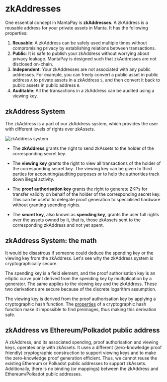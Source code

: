# zkAddresses

One essential concept in MantaPay is **zkAddresses**. A zkAddress is a reusable address for your private assets in Manta. It has the following properties:

1. **Reusable**: A zkAddress can be safely used multiple times without compromising privacy by establishing relations between transactions.
2. **Public**: It is safe to publish your zkAddress without worrying about privacy leakage. MantaPay is designed such that zkAddresses are not disclosed on-chain.
3. **Independent**: Your zkAddresses are not associated with any public addresses. For example, you can freely convert a public asset in public address `A` to private assets in a zkAddress `S`, and then convert it back to public assets in public address `B`.
4. **Auditable**: All the transactions in a zkAddress can be audited using a viewing key.

## zkAddress System

The zkAddress is a part of our zkAddress system, which provides the user with different levels of rights over zkAssets.

![zkAddress system](./resources/zkAddress.png)

* The **zkAddress** grants the right to send zkAssets to the holder of the corresponding secret key.

* The **viewing key** grants the right to view all transactions of the holder of the corresponding secret key. The viewing key can be given to third parties for accounting/auditing purposes or to help the authorities track down illegal activity.

* The **proof authorisation key** grants the right to generate ZKPs for transfer validity on behalf of the holder of the corresponding secret key. This can be useful to delegate proof generation to specialised hardware without granting spending rights.

* The **secret key**, also known as **spending key**, grants the user full rights over the assets owned by it, that is, those zkAssets sent to the corresponding zkAddress and not yet spent.

## zkAddress System: the math

It would be disastrous if someone could deduce the spending key or the viewing key from the zkAddress. Let's see why the zkAddress system is cryptographically secure.

The spending key is a field element, and the proof authorisation key is an elliptic curve point derived from the spending key by multiplication by a generator. The same applies to the viewing key and the zkAddress. These two derivations are secure because of the discrete logarithm assumption. 

The viewing key is derived from the proof authorisation key by applying a cryptographic hash function. The [properties](https://en.wikipedia.org/wiki/Cryptographic_hash_function#Properties) of a cryptographic hash function make it impossible to find preimages, thus making this derivation safe.

## zkAddress vs Ethereum/Polkadot public address

A zkAddress, and its associated spending, proof authorisation and viewing keys, operates only with zkAssets. It uses a different (zero-knowledge proof friendly) cryptographic construction to support viewing keys and to make the zero-knowledge proof generation efficient. Thus, we cannot reuse the existing Ethereum or Polkadot public addresses to support zkAssets. Additionally, there is no binding (or mappings) between the zkAddress and Ethereum/Polkadot public addresses.
